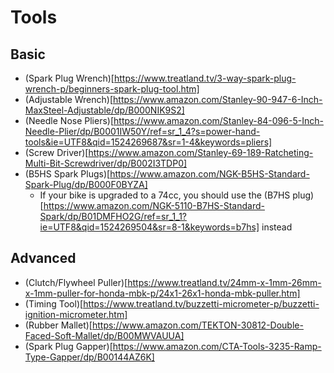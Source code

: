 # Tools

## Basic

- (Spark Plug Wrench)[https://www.treatland.tv/3-way-spark-plug-wrench-p/beginners-spark-plug-tool.htm]
- (Adjustable Wrench)[https://www.amazon.com/Stanley-90-947-6-Inch-MaxSteel-Adjustable/dp/B000NIK9S2]
- (Needle Nose Pliers)[https://www.amazon.com/Stanley-84-096-5-Inch-Needle-Plier/dp/B0001IW50Y/ref=sr_1_4?s=power-hand-tools&ie=UTF8&qid=1524269687&sr=1-4&keywords=pliers]
- (Screw Driver)[https://www.amazon.com/Stanley-69-189-Ratcheting-Multi-Bit-Screwdriver/dp/B002I3TDP0]
- (B5HS Spark Plugs)[https://www.amazon.com/NGK-B5HS-Standard-Spark-Plug/dp/B000F0BYZA]
  - If your bike is upgraded to a 74cc, you should use the (B7HS plug)[https://www.amazon.com/NGK-5110-B7HS-Standard-Spark/dp/B01DMFHO2G/ref=sr_1_1?ie=UTF8&qid=1524269504&sr=8-1&keywords=b7hs] instead

## Advanced

- (Clutch/Flywheel Puller)[https://www.treatland.tv/24mm-x-1mm-26mm-x-1mm-puller-for-honda-mbk-p/24x1-26x1-honda-mbk-puller.htm]
- (Timing Tool)[https://www.treatland.tv/buzzetti-micrometer-p/buzzetti-ignition-micrometer.htm]
- (Rubber Mallet)[https://www.amazon.com/TEKTON-30812-Double-Faced-Soft-Mallet/dp/B00MWVAUUA]
- (Spark Plug Gapper)[https://www.amazon.com/CTA-Tools-3235-Ramp-Type-Gapper/dp/B00144AZ6K]
